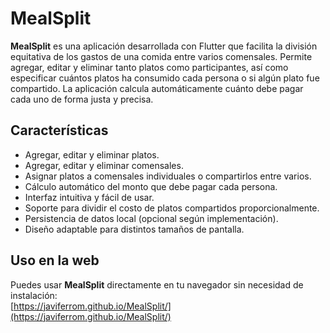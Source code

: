 # MealSplit

**MealSplit** es una aplicación desarrollada con Flutter que facilita la división equitativa de los gastos de una comida entre varios comensales. Permite agregar, editar y eliminar tanto platos como participantes, así como especificar cuántos platos ha consumido cada persona o si algún plato fue compartido. La aplicación calcula automáticamente cuánto debe pagar cada uno de forma justa y precisa.

## Características

- Agregar, editar y eliminar platos.
- Agregar, editar y eliminar comensales.
- Asignar platos a comensales individuales o compartirlos entre varios.
- Cálculo automático del monto que debe pagar cada persona.
- Interfaz intuitiva y fácil de usar.
- Soporte para dividir el costo de platos compartidos proporcionalmente.
- Persistencia de datos local (opcional según implementación).
- Diseño adaptable para distintos tamaños de pantalla.


## Uso en la web

Puedes usar **MealSplit** directamente en tu navegador sin necesidad de instalación:  
[https://javiferrom.github.io/MealSplit/](https://javiferrom.github.io/MealSplit/)